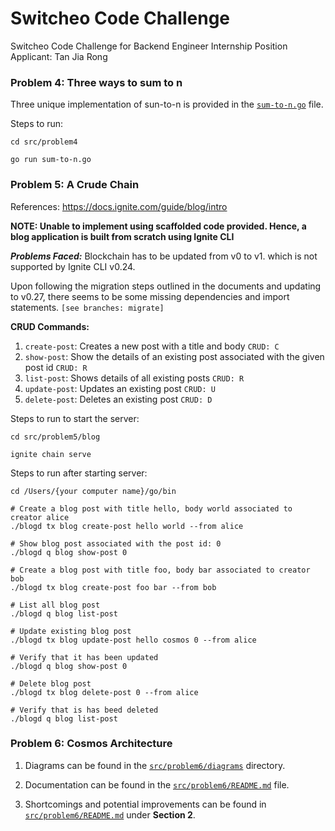 # Switcheo Code Challenge

Switcheo Code Challenge for Backend Engineer Internship Position
Applicant: Tan Jia Rong

### Problem 4: Three ways to sum to n
Three unique implementation of sun-to-n is provided in the [`sum-to-n.go`](src/problem4/sum-to-n.go) file.

Steps to run:
```shell
cd src/problem4

go run sum-to-n.go
```

### Problem 5: A Crude Chain
References: https://docs.ignite.com/guide/blog/intro

**NOTE: Unable to implement using scaffolded code provided. Hence, a blog application is built from scratch using Ignite CLI**

***Problems Faced:***
Blockchain has to be updated from v0 to v1. which is not supported by Ignite CLI v0.24. 

Upon following the migration steps outlined in the documents and updating to v0.27, there seems to be some missing dependencies and import statements. ```[see branches: migrate]```

**CRUD Commands:**
1. `create-post`: Creates a new post with a title and body `CRUD: C`
2. `show-post`: Show the details of an existing post associated with the given post id `CRUD: R`
3. `list-post`: Shows details of all existing posts `CRUD: R`
4. `update-post`: Updates an existing post `CRUD: U`
5. `delete-post`: Deletes an existing post `CRUD: D`

Steps to run to start the server:
```shell
cd src/problem5/blog

ignite chain serve
```

Steps to run after starting server:
```shell
cd /Users/{your computer name}/go/bin

# Create a blog post with title hello, body world associated to creator alice
./blogd tx blog create-post hello world --from alice

# Show blog post associated with the post id: 0
./blogd q blog show-post 0

# Create a blog post with title foo, body bar associated to creator bob
./blogd tx blog create-post foo bar --from bob

# List all blog post
./blogd q blog list-post    

# Update existing blog post
./blogd tx blog update-post hello cosmos 0 --from alice

# Verify that it has been updated
./blogd q blog show-post 0

# Delete blog post
./blogd tx blog delete-post 0 --from alice

# Verify that is has beed deleted
./blogd q blog list-post
```

### Problem 6: Cosmos Architecture

1. Diagrams can be found in the [`src/problem6/diagrams`](src/problem6/diagrams) directory.

2. Documentation can be found in the [`src/problem6/README.md`](src/problem6/README.md) file.

3. Shortcomings and potential improvements can be found in [`src/problem6/README.md`](src/problem6/README.md) under **Section 2**.